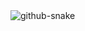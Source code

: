 <picture>
  <source media="(prefers-color-scheme: dark)" srcset="https://github.com/lachimo/lachimo/blob/output/github-snake-light.svg" />
  <source media="(prefers-color-scheme: light)" srcset="https://github.com/lachimo/lachimo/blob/output/github-snake-dark.svg" />
  <img alt="github-snake"  src="https://github.com/lachimo/lachimo/blob/output/ocean.gif" />
</picture>
